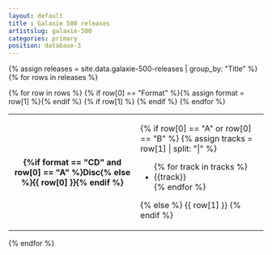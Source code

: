 ```yaml
---
layout: default
title : Galaxie 500 releases
artistslug: galaxie-500
categories: primary
position: database-3
---
```

{% assign releases = site.data.galaxie-500-releases | group_by: "Title" %}
{% for rows in releases %}
<table class="table table-dark w-100">
{% for row in rows %}
{% if row[0] == "Format" %}{% assign format = row[1] %}{% endif %}
{% if row[1] %}
<tr>
<th>{%if format == "CD" and row[0] == "A" %}Disc{% else %}{{ row[0] }}{% endif %}</th>
<td>

{% if row[0] == "A" or row[0] == "B" %}
    {% assign tracks = row[1] | split: "|" %}
    <ul>
    {% for track in tracks %}
        <li>{{track}}</li>
    {% endfor %}
    </ul>
{% else %}
   {{ row[1] }}
{% endif %}
</td>
</tr>
{% endif %}
{% endfor %}
</table>
{% endfor %}
